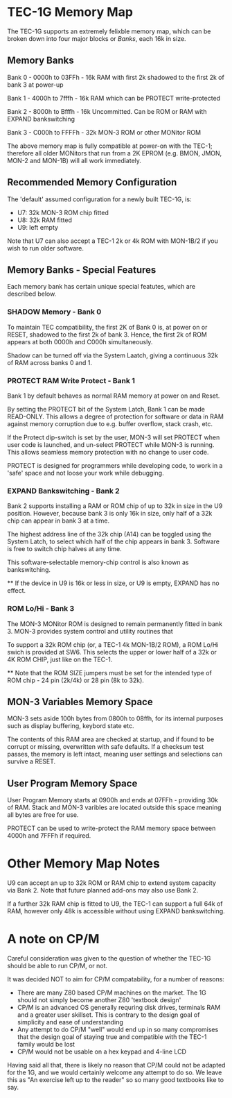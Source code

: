 # TEC-1G Memory Map

The TEC-1G supports an extremely felixble memory map, which can be broken down into four major blocks or *Banks*, each 16k in size.

## Memory Banks

Bank 0 - 0000h to 03FFh - 16k RAM with first 2k shadowed to the first 2k of bank 3 at power-up

Bank 1 - 4000h to 7fffh - 16k RAM which can be PROTECT write-protected

Bank 2 - 8000h to Bfffh - 16k Uncommitted. Can be ROM or RAM with EXPAND bankswitching

Bank 3 - C000h to FFFFh - 32k MON-3 ROM or other MONitor ROM

The above memory map is fully compatible at power-on with the TEC-1; therefore all older MONitors that run from a 2K EPROM (e.g. BMON, JMON, MON-2 and MON-1B) will all work immediately.

## Recommended Memory Configuration

The 'default' assumed configuration for a newly built TEC-1G, is:

- U7: 32k MON-3 ROM chip fitted
- U8: 32k RAM fitted
- U9: left empty

Note that U7 can also accept a TEC-1 2k or 4k ROM with MON-1B/2 if you wish to run older software.

## Memory Banks - Special Features

Each memory bank has certain unique special featutes, which are described below.

### SHADOW Memory - Bank 0

To maintain TEC compatibility, the first 2K of Bank 0 is, at power on or RESET, shadowed to the first 2k of bank 3. Hence, the first 2k of ROM appears at both 0000h and C000h simultaneously.

Shadow can be turned off via the System Laatch, giving a continuous 32k of RAM across banks 0 and 1.


### PROTECT RAM Write Protect - Bank 1

Bank 1 by default behaves as normal RAM memory at power on and Reset.

By setting the PROTECT bit of the System Latch, Bank 1 can be made READ-ONLY. This allows a degree of protection for software or data in RAM against memory corruption due to e.g. buffer overflow, stack crash, etc.

If the Protect dip-switch is set by the user, MON-3 will set PROTECT when user code is launched, and un-select PROTECT while MON-3 is running. This allows seamless memory protection with no change to user code.

PROTECT is designed for programmers while developing code, to work in a 'safe' space and not loose your work while debugging.


### EXPAND Bankswitching - Bank 2

Bank 2 supports installing a RAM or ROM chip of up to 32k in size in the U9 position. However, because bank 3 is only 16k in size, only half of a 32k chip can appear in bank 3 at a time.

The highest address line of the 32k chip (A14) can be toggled using the System Latch, to select which half of the chip appears in bank 3. Software is free to switch chip halves at any time.

This software-selectable memory-chip control is also known as bankswitching.

** If the device in U9 is 16k or less in size, or U9 is empty, EXPAND has no effect.


### ROM Lo/Hi - Bank 3

The MON-3 MONitor ROM is designed to remain permanently fitted in bank 3. MON-3 provides system control and utility routines that 

To support a 32k ROM chip (or, a TEC-1 4k MON-1B/2 ROM), a ROM Lo/Hi swich is provided at SW6. This selects the upper or lower half of a 32k or 4K ROM CHIP, just like on the TEC-1.

** Note that the ROM SIZE jumpers must be set for the intended type of ROM chip - 24 pin (2k/4k) or 28 pin (8k to 32k).


## MON-3 Variables Memory Space

MON-3 sets aside 100h bytes from 0800h to 08ffh, for its internal purposes such as display buffering, keybord state etc.

The contents of this RAM area are checked at startup, and if found to be corrupt or missing, overwritten with safe defaults. If a checksum test passes, the memory is left intact, meaning user settings and selections can survive a RESET.

## User Program Memory Space

User Program Memory starts at 0900h and ends at 07FFh - providing 30k of RAM. Stack and MON-3 varibles are located outside this space meaning all bytes are free for use.

PROTECT can be used to write-protect the RAM memory space between 4000h and 7FFFh if required.


# Other Memory Map Notes

U9 can accept an up to 32k ROM or RAM chip to extend system capacity via Bank 2. Note that future planned add-ons may also use Bank 2.

If a further 32k RAM chip is fitted to U9, the TEC-1 can support a full 64k of RAM, however only 48k is accessible without using EXPAND bankswitching.


# A note on CP/M

Careful consideration was given to the question of whether the TEC-1G should be able to run CP/M, or not.

It was decided NOT to aim for CP/M compatability, for a number of reasons:

- There are many Z80 based CP/M machines on the market. The 1G should not simply become another Z80 'textbook design'
- CP/M is an advanced OS generally requring disk drives, terminals RAM and a greater user skillset. This is contrary to the design goal of simplicity and ease of understanding
- Any attempt to do CP/M "well" would end up in so many compromises that the design goal of staying true and compatible with the TEC-1 family would be lost
- CP/M would not be usable on a hex keypad and 4-line LCD

Having said all that, there is likely no reason that CP/M could not be adapted for the 1G, and we would certainly welcome any attempt to do so. We leave this as "An exercise left up to the reader" so so many good textbooks like to say.

